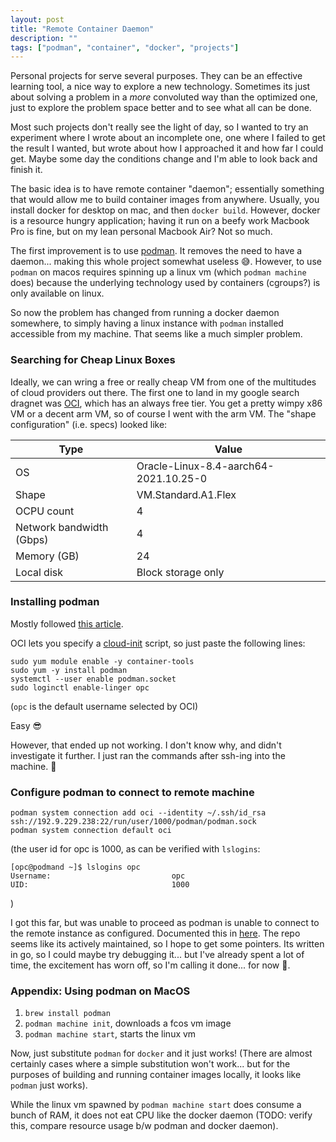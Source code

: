 ```yaml
---
layout: post
title: "Remote Container Daemon"
description: ""
tags: ["podman", "container", "docker", "projects"]
---
```


Personal projects for serve several purposes. They can be an effective learning tool, a nice way to explore a new 
technology. Sometimes its just about solving a problem in a *more* convoluted way than the optimized one, just to 
explore the problem space better and to see what all can be done. 

Most such projects don't really see the light of day, so I wanted to try an experiment where I wrote about an 
incomplete one, one where I failed to get the result I wanted, but wrote about how I approached it and how far I could
get. Maybe some day the conditions change and I'm able to look back and finish it.

The basic idea is to have remote container "daemon"; essentially something that would allow me to build container 
images from anywhere. Usually, you install docker for desktop on mac, and then `docker build`. However, docker is a 
resource hungry application; having it run on a beefy work Macbook Pro is fine, but on my lean personal Macbook Air?
Not so much.

The first improvement is to use [podman]. It removes the need to have a daemon... making this whole project 
somewhat useless 😅. However, to use `podman` on macos requires spinning up a linux vm (which `podman machine` does) 
because the underlying technology used by containers (cgroups?) is only available on linux.

So now the problem has changed from running a docker daemon somewhere, to simply having a linux instance with 
`podman` installed accessible from my machine. That seems like a much simpler problem.

[podman]: https://podman.io/
### Searching for Cheap Linux Boxes

Ideally, we can wring a free or really cheap VM from one of the multitudes of cloud providers out there. The first one
to land in my google search dragnet was [OCI], which has an always free tier. You get a pretty wimpy x86 VM or a 
decent arm VM, so of course I went with the arm VM. The "shape configuration" (i.e. specs) looked like:


|Type                    |Value                                |
|------------------------|-------------------------------------|
|OS                      |Oracle-Linux-8.4-aarch64-2021.10.25-0|
|Shape                   |VM.Standard.A1.Flex                  |
|OCPU count              |4                                    |
|Network bandwidth (Gbps)|4                                    |
|Memory (GB)             |24                                   |
|Local disk              |Block storage only                   |

[OCI]: https://www.oracle.com/cloud/free/
### Installing podman
Mostly followed [this article].

OCI lets you specify a [cloud-init] script, so just paste the following lines:

```
sudo yum module enable -y container-tools
sudo yum -y install podman
systemctl --user enable podman.socket
sudo loginctl enable-linger opc
```

(`opc` is the default username selected by OCI)

Easy 😎

However, that ended up not working. I don't know why, and didn't investigate it further. I just ran the commands after
ssh-ing into the machine. 🤷


[cloud-init]: https://cloudinit.readthedocs.io/en/latest/#
[this article]: https://www.redhat.com/sysadmin/podman-clients-macos-windows
### Configure podman to connect to remote machine

```
podman system connection add oci --identity ~/.ssh/id_rsa ssh://192.9.229.238:22/run/user/1000/podman/podman.sock
podman system connection default oci
```
(the user id for opc is 1000, as can be verified with `lslogins`: 

```
[opc@podmand ~]$ lslogins opc
Username:                           opc
UID:                                1000
```
)

I got this far, but was unable to proceed as podman is unable to connect to the remote instance as configured.
Documented this in [here](https://github.com/containers/podman/issues/12432). The repo seems like its actively 
maintained, so I hope to get some pointers. Its written in go, so I could maybe try debugging it... but I've already
spent a lot of time, the excitement has worn off, so I'm calling it done... for now 🙂.
### Appendix: Using podman on MacOS

1. `brew install podman`
2. `podman machine init`, downloads a fcos vm image
3. `podman machine start`, starts the linux vm

Now, just substitute `podman` for `docker` and it just works! (There are almost certainly cases where a simple 
substitution won't work... but for the purposes of building and running container images locally, it looks like 
`podman` just works).


While the linux vm spawned by `podman machine start` does consume a bunch of RAM, it does not eat CPU like the docker
daemon (TODO: verify this, compare resource usage b/w podman and docker daemon).
